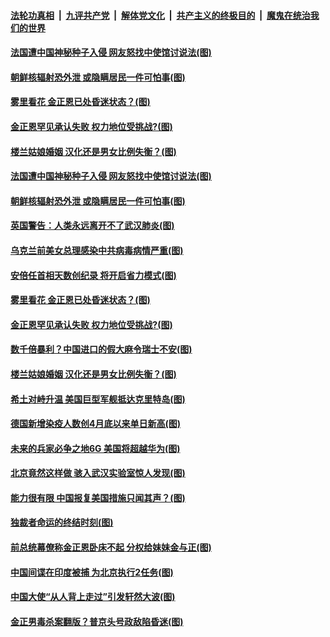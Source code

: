 

####  [法轮功真相](../../../../basic/blob/master/README.md?t=08242231) &nbsp;|&nbsp; [九评共产党](../../../../9ping.md/blob/master/README.md?t=08242231) &nbsp;|&nbsp; [解体党文化](../../../../jtdwh.md/blob/master/README.md?t=08242231)  &nbsp;|&nbsp; [共产主义的终极目的](../../../../gczydzjmd.md/blob/master/README.md?t=08242231) &nbsp;|&nbsp; [魔鬼在统治我们的世界](../../../../mgztzwmdsj.md/blob/master/README.md?t=08242231) 

#### [法国遭中国神秘种子入侵&nbsp;网友怒找中使馆讨说法(图)](../pages/p9/943987.md?t=08242231) 

#### [朝鲜核辐射恐外泄 或隐瞒居民一件可怕事(图)](../pages/p9/943916.md?t=08242231) 


#### [雾里看花 金正恩已处昏迷状态？(图)](../pages/p9/943887.md?t=08242231) 

#### [金正恩罕见承认失败 权力地位受挑战?(图)](../pages/p9/943827.md?t=08242231) 

#### [楼兰姑娘婚姻 汉化还是男女比例失衡？(图)](../pages/p9/943870.md?t=08242231) 

#### [法国遭中国神秘种子入侵&nbsp;网友怒找中使馆讨说法(图)](../pages/p9/943987.md?t=08242231) 

#### [朝鲜核辐射恐外泄 或隐瞒居民一件可怕事(图)](../pages/p9/943916.md?t=08242231) 

#### [英国警告：人类永远离开不了武汉肺炎(图)](../pages/p9/943909.md?t=08242231) 

#### [乌克兰前美女总理感染中共病毒病情严重(图)](../pages/p9/943966.md?t=08242231) 

#### [安倍任首相天数创纪录 将开启省力模式(图)](../pages/p9/943963.md?t=08242231) 


#### [雾里看花 金正恩已处昏迷状态？(图)](../pages/p9/943887.md?t=08242231) 

#### [金正恩罕见承认失败 权力地位受挑战?(图)](../pages/p9/943827.md?t=08242231) 

#### [数千倍暴利？中国进口的假大麻令瑞士不安(图)](../pages/p9/943804.md?t=08242231) 

#### [楼兰姑娘婚姻 汉化还是男女比例失衡？(图)](../pages/p9/943870.md?t=08242231) 

#### [希土对峙升温 美国巨型军舰抵达克里特岛(图)](../pages/p9/943843.md?t=08242231) 

#### [德国新增染疫人数创4月底以来单日新高(图)](../pages/p9/943841.md?t=08242231) 

#### [未来的兵家必争之地6G 美国将超越华为(图)](../pages/p9/943840.md?t=08242231) 

#### [北京竟然这样做 骇入武汉实验室惊人发现(图)](../pages/p9/943785.md?t=08242231) 

#### [能力很有限 中国报复美国措施只闻其声？(图)](../pages/p9/943723.md?t=08242231) 

#### [独裁者命运的终结时刻(图)](../pages/p9/943771.md?t=08242231) 

#### [前总统幕僚称金正恩卧床不起 分权给妹妹金与正(图)](../pages/p9/943726.md?t=08242231) 

#### [中国间谍在印度被捕 为北京执行2任务(图)](../pages/p9/943709.md?t=08242231) 

#### [中国大使“从人背上走过”引发轩然大波(图)](../pages/p9/943715.md?t=08242231) 

#### [金正男毒杀案翻版？普京头号政敌陷昏迷(图)](../pages/p9/943702.md?t=08242231) 

